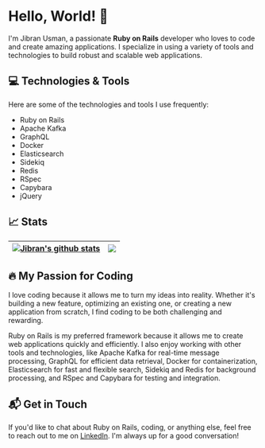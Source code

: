 # Hello, World! 👋

I'm Jibran Usman, a passionate **Ruby on Rails** developer who loves to code and create amazing applications. I specialize in using a variety of tools and technologies to build robust and scalable web applications.


## 💻 Technologies & Tools

Here are some of the technologies and tools I use frequently:

- Ruby on Rails
- Apache Kafka
- GraphQL
- Docker
- Elasticsearch
- Sidekiq
- Redis
- RSpec
- Capybara
- jQuery


## 📈 Stats

| <a href="https://github.com/anuraghazra/github-readme-stats"><img align="center" src="https://github-readme-stats.vercel.app/api?username=jibranusman95&show_icons=true&count_private=true&show_icons=true&include_all_commits=true&theme=buefy&hide_border=true" alt="Jibran's github stats" /></a> | <a href="https://github.com/anuraghazra/github-readme-stats"><img align="center" src="https://github-readme-stats.vercel.app/api/top-langs/?username=jibranusman95&layout=compact&theme=buefy&hide_border=true" /></a> |
| ------------- | ------------- |


## 🔥 My Passion for Coding

I love coding because it allows me to turn my ideas into reality. Whether it's building a new feature, optimizing an existing one, or creating a new application from scratch, I find coding to be both challenging and rewarding.

Ruby on Rails is my preferred framework because it allows me to create web applications quickly and efficiently. I also enjoy working with other tools and technologies, like Apache Kafka for real-time message processing, GraphQL for efficient data retrieval, Docker for containerization, Elasticsearch for fast and flexible search, Sidekiq and Redis for background processing, and RSpec and Capybara for testing and integration.


## 📬 Get in Touch

If you'd like to chat about Ruby on Rails, coding, or anything else, feel free to reach out to me on [LinkedIn](https://www.linkedin.com/in/jibran-usman). I'm always up for a good conversation!
